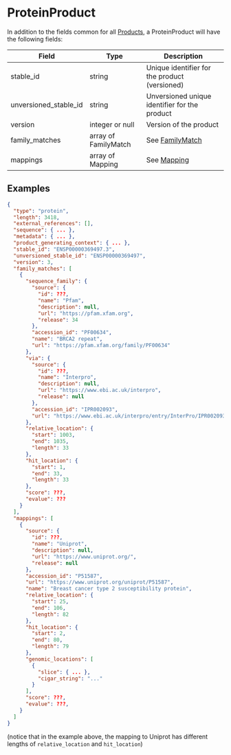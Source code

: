 # ProteinProduct

In addition to the fields common for all [Products](./product.md), a ProteinProduct will have the following fields:

| Field                 | Type                          | Description |
|-----------------------|-------------------------------|-------------|
| stable_id             | string                        | Unique identifier for the product (versioned)
| unversioned_stable_id | string                        | Unversioned unique identifier for the product
| version               | integer or null               | Version of the product
| family_matches        | array of FamilyMatch          | See [FamilyMatch](./family_match.md)
| mappings              | array of Mapping              | See [Mapping](./mapping.md)

## Examples

```json
{
  "type": "protein",
  "length": 3418,
  "external_references": [],
  "sequence": { ... },
  "metadata": { ... },
  "product_generating_context": { ... },
  "stable_id": "ENSP00000369497.3",
  "unversioned_stable_id": "ENSP00000369497",
  "version": 3,
  "family_matches": [
    {
      "sequence_family": {
        "source": {
          "id": ???,
          "name": "Pfam",
          "description": null,
          "url": "https://pfam.xfam.org",
          "release": 34
        },
        "accession_id": "PF00634",
        "name": "BRCA2 repeat",
        "url": "https://pfam.xfam.org/family/PF00634"
      },
      "via": {
        "source": {
          "id": ???,
          "name": "Interpro",
          "description": null,
          "url": "https://www.ebi.ac.uk/interpro",
          "release": null
        },
        "accession_id": "IPR002093",
        "url": "https://www.ebi.ac.uk/interpro/entry/InterPro/IPR002093/"
      },
      "relative_location": {
        "start": 1003,
        "end": 1035,
        "length": 33
      },
      "hit_location": {
        "start": 1,
        "end": 33,
        "length": 33
      },
      "score": ???,
      "evalue": ???
    }
  ],
  "mappings": [
    {
      "source": {
        "id": ???,
        "name": "Uniprot",
        "description": null,
        "url": "https://www.uniprot.org/",
        "release": null
      },
      "accession_id": "P51587",
      "url": "https://www.uniprot.org/uniprot/P51587",
      "name": "Breast cancer type 2 susceptibility protein",
      "relative_location": {
        "start": 25,
        "end": 106,
        "length": 82
      },
      "hit_location": {
        "start": 2,
        "end": 80,
        "length": 79
      },
      "genomic_locations": [
        {
          "slice": { ... },
          "cigar_string": "..."
        }
      ],
      "score": ???,
      "evalue": ???,
    }
  ]
}
```

(notice that in the example above, the mapping to Uniprot has different lengths of `relative_location` and `hit_location`)
